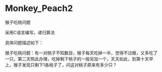 # Monkey_Peach2
猴子吃桃问题

采用C语言编写，递归算法

具体问题描述如下：

猴子吃桃问题：有一对桃子不知数目，猴子每天吃掉一半，觉得不过瘾，又多吃了一只，第二天照此办理，吃掉剩下桃子的一般另加一个，天天如此，到第十天早上，猴子发现只剩下1各桃子了，问这对桃子原来有多少只？
